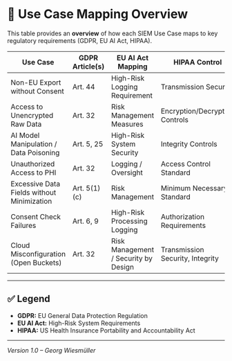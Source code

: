 # 📌 Use Case Mapping Overview

This table provides an **overview** of how each SIEM Use Case maps to key regulatory requirements (GDPR, EU AI Act, HIPAA).

| Use Case                                | GDPR Article(s)            | EU AI Act Mapping                | HIPAA Control                    |
|-----------------------------------------|----------------------------|----------------------------------|----------------------------------|
| Non-EU Export without Consent           | Art. 44                     | High-Risk Logging Requirement    | Transmission Security            |
| Access to Unencrypted Raw Data          | Art. 32                     | Risk Management Measures         | Encryption/Decryption Controls   |
| AI Model Manipulation / Data Poisoning  | Art. 5, 25                  | High-Risk System Security        | Integrity Controls               |
| Unauthorized Access to PHI              | Art. 32                     | Logging / Oversight              | Access Control Standard          |
| Excessive Data Fields without Minimization | Art. 5(1)(c)              | Risk Management                  | Minimum Necessary Standard       |
| Consent Check Failures                  | Art. 6, 9                   | High-Risk Processing Logging     | Authorization Requirements       |
| Cloud Misconfiguration (Open Buckets)   | Art. 32                     | Risk Management / Security by Design | Transmission Security, Integrity |

---

## ✅ Legend
- **GDPR:** EU General Data Protection Regulation
- **EU AI Act:** High-Risk System Requirements
- **HIPAA:** US Health Insurance Portability and Accountability Act

---

*Version 1.0 – Georg Wiesmüller*

